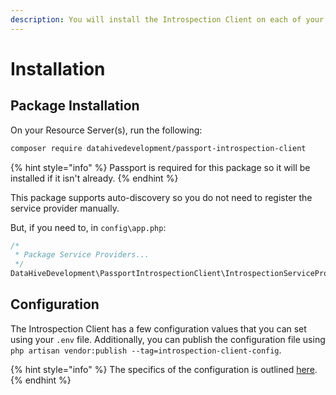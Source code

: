 ```yaml
---
description: You will install the Introspection Client on each of your resource servers.
---
```


# Installation

## Package Installation

On your Resource Server\(s\), run the following:

```bash
composer require datahivedevelopment/passport-introspection-client
```

{% hint style="info" %}
 Passport is required for this package so it will be installed if it isn't already.
{% endhint %}

This package supports auto-discovery so you do not need to register the service provider manually.

But, if you need to, in `config\app.php`:

```php
/*
 * Package Service Providers...
 */
DataHiveDevelopment\PassportIntrospectionClient\IntrospectionServiceProvider::class,
```

## Configuration

The Introspection Client has a few configuration values that you can set using your `.env` file. Additionally, you can publish the configuration file using `php artisan vendor:publish --tag=introspection-client-config`.

{% hint style="info" %}
The specifics of the configuration is outlined [here](usage.md).
{% endhint %}

